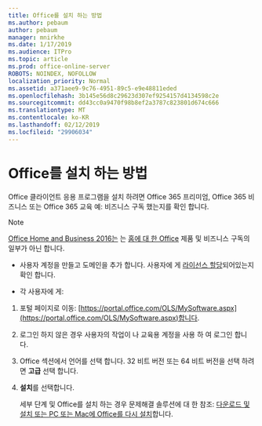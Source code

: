 ```yaml
---
title: Office를 설치 하는 방법
ms.author: pebaum
author: pebaum
manager: mnirkhe
ms.date: 1/17/2019
ms.audience: ITPro
ms.topic: article
ms.prod: office-online-server
ROBOTS: NOINDEX, NOFOLLOW
localization_priority: Normal
ms.assetid: a371aee9-9c76-4951-89c5-e9e48811eded
ms.openlocfilehash: 3b145e56d8c29623d307ef9254157d4134598c2e
ms.sourcegitcommit: dd43cc0a9470f98b8ef2a3787c823801d674c666
ms.translationtype: MT
ms.contentlocale: ko-KR
ms.lasthandoff: 02/12/2019
ms.locfileid: "29906034"
---
```

# <a name="how-to-install-office"></a>Office를 설치 하는 방법


Office 클라이언트 응용 프로그램을 설치 하려면 Office 365 프리미엄, Office 365 비즈니스 또는 Office 365 교육 예: 비즈니스 구독 했는지를 확인 합니다.
  
> [!NOTE]
> [Office Home and Business 2016는](https://products.office.com/home-and-business) 는 [홈에 대 한 Office](https://support.office.com/article/28cbc8cf-1332-4f04-9123-9b660abb629e?wt.mc_id=Alchemy_ClientDIA) 제품 및 비즈니스 구독의 일부가 아닌 합니다. 
  
- 사용자 계정을 만들고 도메인을 추가 합니다. 사용자에 게 [라이선스 할당](https://support.office.com/article/997596b5-4173-4627-b915-36abac6786dc?wt.mc_id=Alchemy_ClientDIA)되어있는지 확인 합니다.
    
- 각 사용자에 게:
    
1. 포털 페이지로 이동: [https://portal.office.com/OLS/MySoftware.aspx](https://portal.office.com/OLS/MySoftware.aspx)합니다.
    
2. 로그인 하지 않은 경우 사용자의 작업이 나 교육용 계정을 사용 하 여 로그인 합니다.
    
3. Office 섹션에서 언어를 선택 합니다. 32 비트 버전 또는 64 비트 버전을 선택 하려면 **고급** 선택 합니다. 
    
4. **설치**를 선택합니다.
    
    세부 단계 및 Office를 설치 하는 경우 문제해결 솔루션에 대 한 참조: [다운로드 및 설치 또는 PC 또는 Mac에 Office를 다시 설치](https://support.office.com/article/4414eaaf-0478-48be-9c42-23adc4716658?wt.mc_id=Alchemy_ClientDIA)합니다.
    

